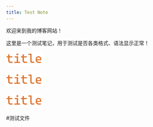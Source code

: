 ```yaml
---
title: Test Note
---
```

欢迎来到我的博客网站！

这里是一个测试笔记，用于测试是否各类格式、语法显示正常！

![](images/Pasted%20image%2020241103174712.png)

<img src="../images/Pasted image 20241103174712.png"/>

![](../images/Pasted%20image%2020241103174712.png)

#测试文件